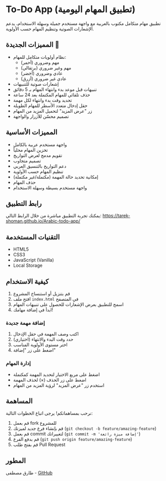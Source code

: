 # To-Do App (تطبيق المهام اليومية)

تطبيق مهام متكامل مكتوب بالعربية مع واجهة مستخدم جميلة وسهلة الاستخدام، يدعم الإشعارات الصوتية وتنظيم المهام حسب الأولوية.

## المميزات الجديدة 🚀
- نظام أولويات متكامل للمهام:
  - مهم وضروري (أحمر)
  - مهم وغير ضروري (برتقالي)
  - عادي وضروري (أخضر)
  - عادي غير ضروري (أزرق)
- إشعارات صوتية للتنبيهات
- تنبيهات قبل موعد بدء وانتهاء المهام بـ 5 دقائق
- حذف تلقائي للمهام المكتملة بعد 24 ساعة
- تحديد وقت بدء وانتهاء لكل مهمة
- حقل إدخال متعدد الأسطر للمهام الطويلة
- زر "عرض المزيد" لتحميل المزيد من المهام
- تصميم محسّن للأزرار والواجهة

## المميزات الأساسية
- واجهة مستخدم عربية بالكامل
- تخزين المهام محلياً
- تقويم مدمج لعرض التواريخ
- تصميم متجاوب
- دعم التواريخ بالتنسيق العربي
- تنظيم المهام حسب الأولوية
- إمكانية تحديد حالة المهمة (مكتملة/غير مكتملة)
- حذف المهام
- واجهة مستخدم بسيطة وسهلة الاستخدام

## رابط التطبيق
يمكنك تجربة التطبيق مباشرة من خلال الرابط التالي:
https://tarek-shoman.github.io/Arabic-todo-app/

## التقنيات المستخدمة
- HTML5
- CSS3
- JavaScript (Vanilla)
- Local Storage

## كيفية الاستخدام
1. قم بتنزيل أو استنساخ المشروع
2. افتح ملف `index.html` في المتصفح
3. اسمح للتطبيق بعرض الإشعارات للحصول على تنبيهات المهام
4. ابدأ في إضافة مهامك!

### إضافة مهمة جديدة
1. اكتب وصف المهمة في حقل الإدخال
2. حدد وقت البدء والانتهاء (اختياري)
3. اختر مستوى الأولوية المناسب
4. اضغط على زر "إضافة"

### إدارة المهام
- اضغط على مربع الاختيار لتحديد المهمة كمكتملة
- اضغط على زر الحذف (×) لحذف المهمة
- استخدم زر "عرض المزيد" لرؤية المزيد من المهام

## المساهمة
نرحب بمساهماتكم! يرجى اتباع الخطوات التالية:
1. قم بعمل fork للمشروع
2. قم بإنشاء فرع جديد لميزتك (`git checkout -b feature/amazing-feature`)
3. قم بعمل commit لتغييراتك (`git commit -m 'إضافة ميزة رائعة'`)
4. قم بدفع الفرع (`git push origin feature/amazing-feature`)
5. قم بفتح طلب Pull Request

## المطور
طارق مصطفى - [GitHub](https://github.com/TarekMostafa123)
